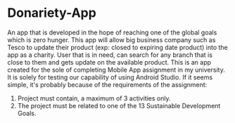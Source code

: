 # Donariety-App
An app that is developed in the hope of reaching one of the global goals which is zero hunger. This app will allow big business company such as Tesco to update their product (exp: closed to expiring date product) into the app as a charity. User that is in need, can search for any branch that is close to them and gets update on the available product.
This is an app created for the sole of completing Mobile App assignment in my university.
It is solely for testing our capability of using Android Studio.
If it seems simple, it's probably because of the requirements of the assignment:
1. Project must contain, a maximum of 3 activities only.
2. The project must be related to one of the 13 Sustainable Development Goals.

